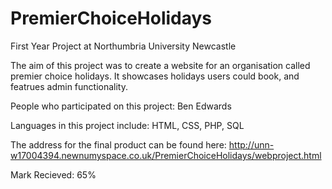 # PremierChoiceHolidays
First Year Project at Northumbria University Newcastle

The aim of this project was to create a website for an organisation called premier choice holidays. It showcases holidays users could book, and featrues admin functionality.

People who participated on this project:
Ben Edwards

Languages in this project include:
HTML,
CSS,
PHP,
SQL

The address for the final product can be found here:
http://unn-w17004394.newnumyspace.co.uk/PremierChoiceHolidays/webproject.html

Mark Recieved: 65%
